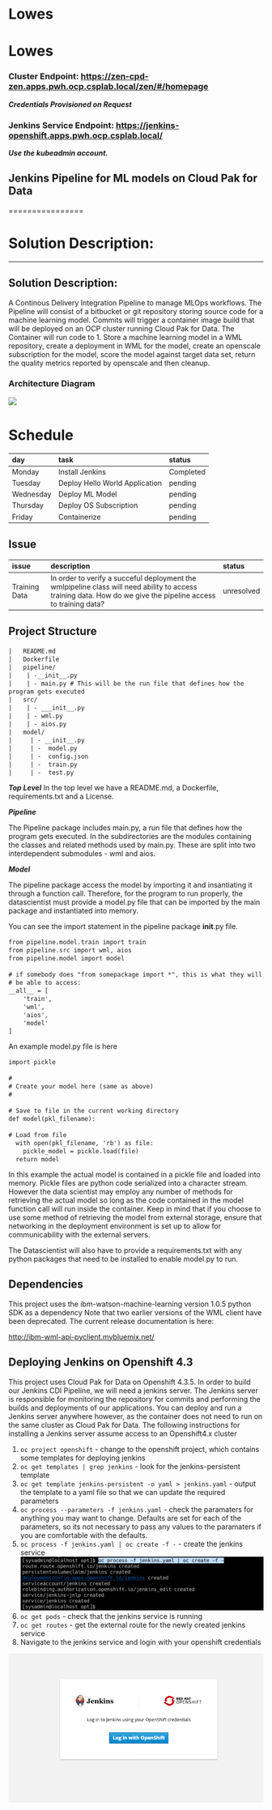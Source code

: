 Lowes
================

# Lowes

### Cluster Endpoint: <https://zen-cpd-zen.apps.pwh.ocp.csplab.local/zen/#/homepage>

***Credentials Provisioned on Request***

### Jenkins Service Endpoint: <https://jenkins-openshift.apps.pwh.ocp.csplab.local/>

***Use the kubeadmin account.***

## Jenkins Pipeline for ML models on Cloud Pak for Data

\================

# Solution Description:

-----

## Solution Description:

A Continous Delivery Integration Pipeline to manage MLOps workflows. The
Pipeline will consist of a bitbucket or git repository storing source
code for a machine learning model. Commits will trigger a container
image build that will be deployed on an OCP cluster running Cloud Pak
for Data. The Container will run code to 1. Store a machine learning
model in a WML repository, create a deployment in WML for the model,
create an openscale subscription for the model, score the model against
target data set, return the quality metrics reported by openscale and
then cleanup.

### Architecture Diagram

![](./plot.png)<!-- -->

# Schedule

| day       | task                           | status    |
| :-------- | :----------------------------- | :-------- |
| Monday    | Install Jenkins                | Completed |
| Tuesday   | Deploy Hello World Application | pending   |
| Wednesday | Deploy ML Model                | pending   |
| Thursday  | Deploy OS Subscription         | pending   |
| Friday    | Containerize                   | pending   |

## Issue

| issue         | description                                                                                                                                                    | status     |
| :------------ | :------------------------------------------------------------------------------------------------------------------------------------------------------------- | :--------- |
| Training Data | In order to verify a succeful deployment the wmlpipeline class will need ability to access training data. How do we give the pipeline access to training data? | unresolved |

## Project Structure

``` project
|   README.md
|   Dockerfile
|   pipeline/
|    | -__init__.py
|    | - main.py # This will be the run file that defines how the program gets executed
|   src/
|    | - ___init__.py
|    | - wml.py
|    | - aios.py
|   model/
|     | - __init__.py
|     | -  model.py
|     | -  config.json
|     | -  train.py
|     | -  test.py
```

***Top Level*** In the top level we have a README.md, a Dockerfile,
requirements.txt and a License.

***Pipeline***

The Pipeline package includes main.py, a run file that defines how the
program gets executed. In the subdirectories are the modules containing
the classes and related methods used by main.py. These are split into
two interdependent submodules - wml and aios.

***Model***

The pipeline package access the model by importing it and insantiating
it through a function call. Therefore, for the program to run properly,
the datascientist must provide a model.py file that can be imported by
the main package and instantiated into memory.

You can see the import statement in the pipeline package **init**.py
file.

    from pipeline.model.train import train
    from pipeline.src import wml, aios
    from pipeline.model import model
    
    # if somebody does "from somepackage import *", this is what they will
    # be able to access:
    __all__ = [
        'train',
        'wml',
        'aios',
        'model'
    ]

An example model.py file is here

    import pickle
    
    #
    # Create your model here (same as above)
    #
    
    # Save to file in the current working directory
    def model(pkl_filename):
    
    # Load from file
      with open(pkl_filename, 'rb') as file:
        pickle_model = pickle.load(file)
      return model

In this example the actual model is contained in a pickle file and
loaded into memory. Pickle files are python code serialized into a
character stream. However the data scientist may employ any number of
methods for retrieving the actual model so long as the code contained in
the model function call will run inside the container. Keep in mind that
if you choose to use some method of retrieving the model from external
storage, ensure that networking in the deployment environment is set up
to allow for communicability with the external servers.

The Datascientist will also have to provide a requirements.txt with any
python packages that need to be installed to enable model.py to run.

## Dependencies

This project uses the ibm-watson-machine-learning version 1.0.5 python
SDK as a dependency Note that two earlier versions of the WML client
have been deprecated. The current release documentation is here:

<http://ibm-wml-api-pyclient.mybluemix.net/>

## Deploying Jenkins on Openshift 4.3

This project uses Cloud Pak for Data on Openshift 4.3.5. In order to
build our Jenkins CDI Pipeline, we will need a jenkins server. The
Jenkins server is responsible for monitoring the repository for commits
and performing the builds and deployments of our applications. You can
deploy and run a Jenkins server anywhere however, as the container does
not need to run on the same cluster as Cloud Pak for Data. The following
instructions for installing a Jenkins server assume access to an
Openshift4.x cluster

1.  `oc project openshift` - change to the openshift project, which
    contains some templates for deploying jenkins
2.  `oc get templates | grep jenkins` - look for the jenkins-persistent
    template
3.  `oc get template jenkins-persistent -o yaml > jenkins.yaml` - output
    the template to a yaml file so that we can update the required
    parameters
4.  `oc process --parameters -f jenkins.yaml` - check the paramaters for
    anything you may want to change. Defaults are set for each of the
    parameters, so its not necessary to pass any values to the
    paramaters if you are comfortable with the defaults.
5.  `oc process -f jenkins.yaml | oc create -f -` - create the jenkins
    service ![](images/jenkins1.png)
6.  `oc get pods` - check that the jenkins service is running
7.  `oc get routes` - get the external route for the newly created
    jenkins service
8.  Navigate to the jenkins service and login with your openshift
    credentials

![](images/jenkins2.png)
